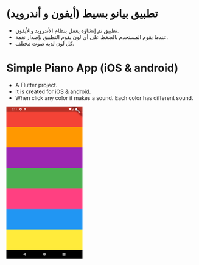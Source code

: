 # تطبيق بيانو بسيط (أيفون و أندرويد)

- تطبيق تم إنشاؤه يعمل بنظام الأندرويد والأيفون.
- عندما يقوم المستخدم بالضغط على أي لون يقوم التطبيق بإصدار نغمة.
- كل لون لديه صوت مختلف.

# Simple Piano App (iOS & android)

- A Flutter project.
- It is created for iOS & android.
- When click any color it makes a sound. Each color has different sound.

<img src="Screenshot_1689981097-1.png" width="200" height="400">

